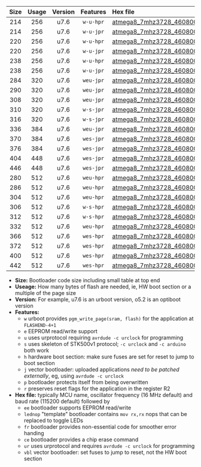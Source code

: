 |Size|Usage|Version|Features|Hex file|
|:-:|:-:|:-:|:-:|:--|
|214|256|u7.6|`w-u-hpr`|[atmega8_7mhz3728_460800bps_ur.hex](https://raw.githubusercontent.com/stefanrueger/urboot/main/atmega8_7mhz3728_460800bps_ur.hex)|
|214|256|u7.6|`w-u-jpr`|[atmega8_7mhz3728_460800bps_ur_vbl.hex](https://raw.githubusercontent.com/stefanrueger/urboot/main/atmega8_7mhz3728_460800bps_ur_vbl.hex)|
|220|256|u7.6|`w-u-hpr`|[atmega8_7mhz3728_460800bps_lednop_ur.hex](https://raw.githubusercontent.com/stefanrueger/urboot/main/atmega8_7mhz3728_460800bps_lednop_ur.hex)|
|220|256|u7.6|`w-u-jpr`|[atmega8_7mhz3728_460800bps_lednop_ur_vbl.hex](https://raw.githubusercontent.com/stefanrueger/urboot/main/atmega8_7mhz3728_460800bps_lednop_ur_vbl.hex)|
|238|256|u7.6|`w-u-hpr`|[atmega8_7mhz3728_460800bps_lednop_fr_ur.hex](https://raw.githubusercontent.com/stefanrueger/urboot/main/atmega8_7mhz3728_460800bps_lednop_fr_ur.hex)|
|238|256|u7.6|`w-u-jpr`|[atmega8_7mhz3728_460800bps_lednop_fr_ur_vbl.hex](https://raw.githubusercontent.com/stefanrueger/urboot/main/atmega8_7mhz3728_460800bps_lednop_fr_ur_vbl.hex)|
|284|320|u7.6|`weu-jpr`|[atmega8_7mhz3728_460800bps_ee_ur_vbl.hex](https://raw.githubusercontent.com/stefanrueger/urboot/main/atmega8_7mhz3728_460800bps_ee_ur_vbl.hex)|
|290|320|u7.6|`weu-jpr`|[atmega8_7mhz3728_460800bps_ee_lednop_ur_vbl.hex](https://raw.githubusercontent.com/stefanrueger/urboot/main/atmega8_7mhz3728_460800bps_ee_lednop_ur_vbl.hex)|
|308|320|u7.6|`weu-jpr`|[atmega8_7mhz3728_460800bps_ee_lednop_fr_ur_vbl.hex](https://raw.githubusercontent.com/stefanrueger/urboot/main/atmega8_7mhz3728_460800bps_ee_lednop_fr_ur_vbl.hex)|
|310|320|u7.6|`w-s-jpr`|[atmega8_7mhz3728_460800bps_vbl.hex](https://raw.githubusercontent.com/stefanrueger/urboot/main/atmega8_7mhz3728_460800bps_vbl.hex)|
|316|320|u7.6|`w-s-jpr`|[atmega8_7mhz3728_460800bps_lednop_vbl.hex](https://raw.githubusercontent.com/stefanrueger/urboot/main/atmega8_7mhz3728_460800bps_lednop_vbl.hex)|
|336|384|u7.6|`weu-jpr`|[atmega8_7mhz3728_460800bps_ee_lednop_fr_ce_ur_vbl.hex](https://raw.githubusercontent.com/stefanrueger/urboot/main/atmega8_7mhz3728_460800bps_ee_lednop_fr_ce_ur_vbl.hex)|
|370|384|u7.6|`wes-jpr`|[atmega8_7mhz3728_460800bps_ee_vbl.hex](https://raw.githubusercontent.com/stefanrueger/urboot/main/atmega8_7mhz3728_460800bps_ee_vbl.hex)|
|376|384|u7.6|`wes-jpr`|[atmega8_7mhz3728_460800bps_ee_lednop_vbl.hex](https://raw.githubusercontent.com/stefanrueger/urboot/main/atmega8_7mhz3728_460800bps_ee_lednop_vbl.hex)|
|404|448|u7.6|`wes-jpr`|[atmega8_7mhz3728_460800bps_ee_lednop_fr_vbl.hex](https://raw.githubusercontent.com/stefanrueger/urboot/main/atmega8_7mhz3728_460800bps_ee_lednop_fr_vbl.hex)|
|446|448|u7.6|`wes-jpr`|[atmega8_7mhz3728_460800bps_ee_lednop_fr_ce_vbl.hex](https://raw.githubusercontent.com/stefanrueger/urboot/main/atmega8_7mhz3728_460800bps_ee_lednop_fr_ce_vbl.hex)|
|280|512|u7.6|`weu-hpr`|[atmega8_7mhz3728_460800bps_ee_ur.hex](https://raw.githubusercontent.com/stefanrueger/urboot/main/atmega8_7mhz3728_460800bps_ee_ur.hex)|
|286|512|u7.6|`weu-hpr`|[atmega8_7mhz3728_460800bps_ee_lednop_ur.hex](https://raw.githubusercontent.com/stefanrueger/urboot/main/atmega8_7mhz3728_460800bps_ee_lednop_ur.hex)|
|304|512|u7.6|`weu-hpr`|[atmega8_7mhz3728_460800bps_ee_lednop_fr_ur.hex](https://raw.githubusercontent.com/stefanrueger/urboot/main/atmega8_7mhz3728_460800bps_ee_lednop_fr_ur.hex)|
|306|512|u7.6|`w-s-hpr`|[atmega8_7mhz3728_460800bps.hex](https://raw.githubusercontent.com/stefanrueger/urboot/main/atmega8_7mhz3728_460800bps.hex)|
|312|512|u7.6|`w-s-hpr`|[atmega8_7mhz3728_460800bps_lednop.hex](https://raw.githubusercontent.com/stefanrueger/urboot/main/atmega8_7mhz3728_460800bps_lednop.hex)|
|332|512|u7.6|`weu-hpr`|[atmega8_7mhz3728_460800bps_ee_lednop_fr_ce_ur.hex](https://raw.githubusercontent.com/stefanrueger/urboot/main/atmega8_7mhz3728_460800bps_ee_lednop_fr_ce_ur.hex)|
|366|512|u7.6|`wes-hpr`|[atmega8_7mhz3728_460800bps_ee.hex](https://raw.githubusercontent.com/stefanrueger/urboot/main/atmega8_7mhz3728_460800bps_ee.hex)|
|372|512|u7.6|`wes-hpr`|[atmega8_7mhz3728_460800bps_ee_lednop.hex](https://raw.githubusercontent.com/stefanrueger/urboot/main/atmega8_7mhz3728_460800bps_ee_lednop.hex)|
|400|512|u7.6|`wes-hpr`|[atmega8_7mhz3728_460800bps_ee_lednop_fr.hex](https://raw.githubusercontent.com/stefanrueger/urboot/main/atmega8_7mhz3728_460800bps_ee_lednop_fr.hex)|
|442|512|u7.6|`wes-hpr`|[atmega8_7mhz3728_460800bps_ee_lednop_fr_ce.hex](https://raw.githubusercontent.com/stefanrueger/urboot/main/atmega8_7mhz3728_460800bps_ee_lednop_fr_ce.hex)|

- **Size:** Bootloader code size including small table at top end
- **Useage:** How many bytes of flash are needed, ie, HW boot section or a multiple of the page size
- **Version:** For example, u7.6 is an urboot version, o5.2 is an optiboot version
- **Features:**
  + `w` urboot provides `pgm_write_page(sram, flash)` for the application at `FLASHEND-4+1`
  + `e` EEPROM read/write support
  + `u` uses urprotocol requiring `avrdude -c urclock` for programming
  + `s` uses skeleton of STK500v1 protocol; `-c urclock` and `-c arduino` both work
  + `h` hardware boot section: make sure fuses are set for reset to jump to boot section
  + `j` vector bootloader: uploaded applications *need to be patched externally*, eg, using `avrdude -c urclock`
  + `p` bootloader protects itself from being overwritten
  + `r` preserves reset flags for the application in the register R2
- **Hex file:** typically MCU name, oscillator frequency (16 MHz default) and baud rate (115200 default) followed by
  + `ee` bootloader supports EEPROM read/write
  + `lednop` "template" bootloader contains `mov rx,rx` nops that can be replaced to toggle LEDs
  + `fr` bootloader provides non-essential code for smoother error handing
  + `ce` bootloader provides a chip erase command
  + `ur` uses urprotocol and requires `avrdude -c urclock` for programming
  + `vbl` vector bootloader: set fuses to jump to reset, not the HW boot section
